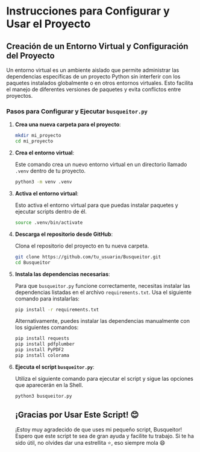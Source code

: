 # Instrucciones para Configurar y Usar el Proyecto

## Creación de un Entorno Virtual y Configuración del Proyecto

Un entorno virtual es un ambiente aislado que permite administrar las dependencias específicas de un proyecto Python sin interferir con los paquetes instalados globalmente o en otros entornos virtuales. Esto facilita el manejo de diferentes versiones de paquetes y evita conflictos entre proyectos.

### Pasos para Configurar y Ejecutar `busqueitor.py`

1. **Crea una nueva carpeta para el proyecto**:

   ```bash
   mkdir mi_proyecto
   cd mi_proyecto
   ```

2. **Crea el entorno virtual**:

   Este comando crea un nuevo entorno virtual en un directorio llamado `.venv` dentro de tu proyecto.

   ```bash
   python3 -m venv .venv
   ```

3. **Activa el entorno virtual**:

   Esto activa el entorno virtual para que puedas instalar paquetes y ejecutar scripts dentro de él.

   ```bash
   source .venv/bin/activate
   ```

4. **Descarga el repositorio desde GitHub**:

   Clona el repositorio del proyecto en tu nueva carpeta.

   ```bash
   git clone https://github.com/tu_usuario/Busqueitor.git
   cd Busqueitor
   ```

5. **Instala las dependencias necesarias**:

   Para que `busqueitor.py` funcione correctamente, necesitas instalar las dependencias listadas en el archivo `requirements.txt`. Usa el siguiente comando para instalarlas:

   ```bash
   pip install -r requirements.txt
   ```

   Alternativamente, puedes instalar las dependencias manualmente con los siguientes comandos:

   ```bash
   pip install requests
   pip install pdfplumber
   pip install PyPDF2
   pip install colorama
   ```

6. **Ejecuta el script `busqueitor.py`**:

   Utiliza el siguiente comando para ejecutar el script y sigue las opciones que aparecerán en la Shell.

   ```bash
   python3 busqueitor.py
   ```

   ## ¡Gracias por Usar Este Script! 😊

   ¡Estoy muy agradecido de que uses mi pequeño script, Busqueitor! Espero que este script te sea de gran ayuda y facilite tu trabajo. Si te ha sido útil, no olvides dar una estrellita ⭐, eso siempre mola 😄
